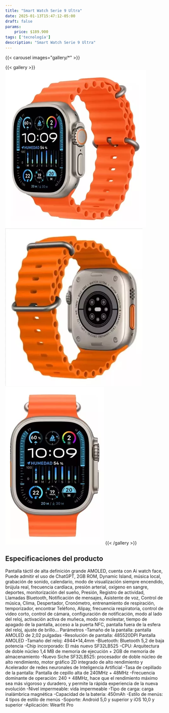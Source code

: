```yaml
---
title: "Smart Watch Serie 9 Ultra"
date: 2025-01-13T15:47:12-05:00
draft: false
params:
    price: $189.900
tags: ['tecnología']
description: "Smart Watch Serie 9 Ultra"
---
```


{{< carousel images="gallery/*" >}}
<p>  </p>
{{< gallery >}}
  <img src="gallery/01.webp" class="grid-w25 md:grid-w20 xl:grid-w15" />
  <img src="gallery/02.webp" class="grid-w25 md:grid-w20 xl:grid-w15" />
  <img src="gallery/03.webp" class="grid-w25 md:grid-w20 xl:grid-w15" />
{{< /gallery >}}
<p>  </p>

## Especificaciones del producto
Pantalla táctil de alta definición grande AMOLED, cuenta con Ai watch face, Puede admitir el uso de ChatGPT, 2GB ROM, Dynamic Island, música local, grabación de sonido, calendario, modo de visualización siempre encendido, brújula real, frecuencia cardíaca, presión arterial, oxígeno en sangre, deportes, monitorización del sueño, Presión, Registro de actividad, Llamadas Bluetooth, Notificación de mensajes, Asistente de voz, Control de música, Clima, Despertador, Cronómetro, entrenamiento de respiración, temporizador, encontrar Teléfono, Alipay, frecuencia respiratoria, control de video corto, control de cámara, configuración de notificación, modo al lado del reloj, activación activa de muñeca, modo no molestar, tiempo de apagado de la pantalla, acceso a la puerta NFC, pantalla fuera de la esfera del reloj, ajuste de brillo...
Parámetros
-Tamaño de la pantalla: pantalla AMOLED de 2,02 pulgadas
-Resolución de pantalla: 485520DPI Pantalla AMOLED
-Tamaño del reloj: 4944*14,4mm
-Bluetooth: Bluetooth 5,2 de baja potencia
-Chip incorporado: El más nuevo SF32LB525
-CPU: Arquitectura de doble núcleo 1,4 MB de memoria de ejecución + 2GB de memoria de almacenamiento
-Nuevo Siche SF32LB525: procesador de doble núcleo de alto rendimiento, motor gráfico 2D integrado de alto rendimiento y Acelerador de redes neuronales de Inteligencia Artificial
-Tasa de cepillado de la pantalla: Pantalla de cepillo alta de 240MHz + 48MHz
-Frecuencia dominante de operación: 240 + 48MHz, hace que el rendimiento máximo sea más vigoroso y duradero, y permite la rápida experiencia de la nueva evolución
-Nivel impermeable: vida impermeable
-Tipo de carga: carga inalámbrica magnética
-Capacidad de la batería: 450mAh
-Estilo de menús: 4 tipos de estilo de menús
-Soporte: Android 5,0 y superior y iOS 10,0 y superior
-Aplicación: Wearfit Pro 

